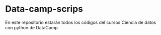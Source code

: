 # Data-camp-scrips
En este repositorio estarán todos los códigos del cursos Ciencia de datos con python de DataCamp
